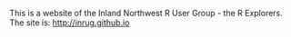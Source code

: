This is a website of the Inland Northwest R User Group - the R Explorers. 
The site is: http://inrug.github.io
